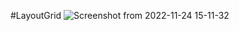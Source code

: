 #LayoutGrid
![Screenshot from 2022-11-24 15-11-32](https://user-images.githubusercontent.com/116160026/203804952-8e058bca-8b31-4c66-bdae-388e3e6c2bdd.png)
